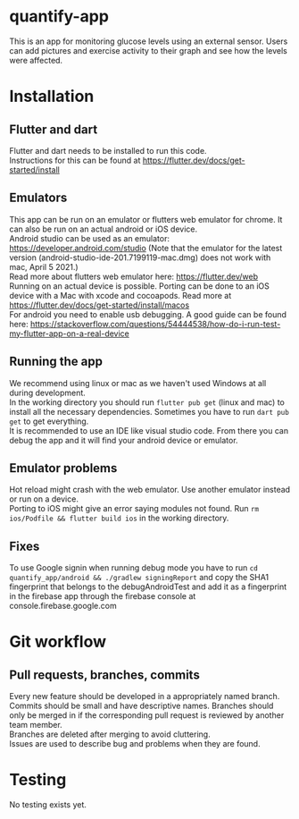 # quantify-app
This is an app for monitoring glucose levels using an external sensor. Users can add pictures and exercise activity to their graph and see how the levels were affected. 

# Installation
## Flutter and dart
Flutter and dart needs to be installed to run this code.  
Instructions for this can be found at https://flutter.dev/docs/get-started/install
## Emulators
This app can be run on an emulator or flutters web emulator for chrome. It can also be run on an actual android or iOS device.  
Android studio can be used as an emulator: https://developer.android.com/studio (Note that the emulator for the latest version (android-studio-ide-201.7199119-mac.dmg) does not work with mac, April 5 2021.)  
Read more about flutters web emulator here: https://flutter.dev/web  
Running on an actual device is possible. Porting can be done to an iOS device with a Mac with xcode and cocoapods. Read more at https://flutter.dev/docs/get-started/install/macos  
For android you need to enable usb debugging. A good guide can be found here: https://stackoverflow.com/questions/54444538/how-do-i-run-test-my-flutter-app-on-a-real-device  


## Running the app
We recommend using linux or mac as we haven't used Windows at all during development.  
In the working directory you should run `flutter pub get` (linux and mac) to install all the necessary dependencies. Sometimes you have to run `dart pub get` to get everything.  
It is recommended to use an IDE like visual studio code. From there you can debug the app and it will find your android device or emulator. 


## Emulator problems
Hot reload might crash with the web emulator. Use another emulator instead or run on a device.  
Porting to iOS might give an error saying modules not found. Run `rm ios/Podfile && flutter build ios` in the working directory. 

## Fixes
To use Google signin when running debug mode you have to run `cd quantify_app/android && ./gradlew signingReport` and copy the SHA1 fingerprint that belongs to the debugAndroidTest and add it as a fingerprint in the firebase app through the firebase console at console.firebase.google.com  

# Git workflow
## Pull requests, branches, commits
Every new feature should be developed in a appropriately named branch.  
Commits should be small and have descriptive names. Branches should only be merged in if the corresponding pull request is reviewed by another team member.  
Branches are deleted after merging to avoid cluttering.  
Issues are used to describe bug and problems when they are found.

# Testing
No testing exists yet.
